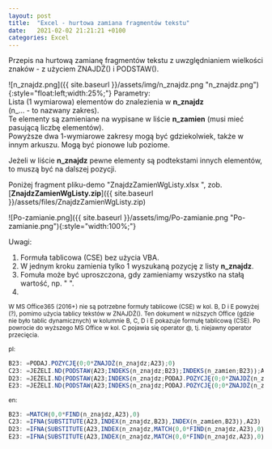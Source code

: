 ```yaml
---
layout: post
title:  "Excel - hurtowa zamiana fragmentów tekstu"
date:   2021-02-02 21:21:21 +0100
categories: Excel
---
```


Przepis na hurtową zamianę fragmentów tekstu z uwzględnianiem wielkości znaków - z użyciem ZNAJDŹ() i PODSTAW(). 


![n_znajdz.png]({{ site.baseurl }}/assets/img/n_znajdz.png "n_znajdz.png"){:style="float:left;width:25%;"}
Parametry:  
Lista (1 wymiarowa) elementów do znalezienia w **n_znajdz**  
(n_... - to nazwany zakres).  
Te elementy są zamieniane na wypisane w liście **n_zamien** (musi mieć pasującą liczbę elementów).  
Powyższe dwa 1-wymiarowe zakresy mogą być gdziekolwiek, także w  innym arkuszu. Mogą być pionowe lub poziome.  
 
Jeżeli w liście **n_znajdz** pewne elementy są podtekstami innych elementów, to muszą być na dalszej pozycji. 

Poniżej fragment pliku-demo "ZnajdzZamienWgListy.xlsx ", zob. [**ZnajdzZamienWgListy.zip**]({{ site.baseurl }}/assets/files/ZnajdzZamienWgListy.zip) 

![Po-zamianie.png]({{ site.baseurl }}/assets/img/Po-zamianie.png "Po-zamianie.png"){:style="width:100%;"}


 
Uwagi: 
1. Formuła tablicowa (CSE) bez użycia VBA. 
2. W jednym kroku zamienia tylko 1 wyszukaną pozycję z listy **n_znajdz**. 
3. Fomuła może być uproszczona, gdy zamieniamy wszystko na stałą wartość, np. " ". 
4. <small>
W MS Office365 (2016+) nie są potrzebne formuły tablicowe (CSE) w kol. B, D i E powyżej (?), pomimo użycia tablicy tekstów w ZNAJDŹ(). 
Ten dokument w niższych Office (gdzie nie było tablic dynamicznych) w kolumnie B, C, D i E pokazuje formułę tablicową (CSE). 
Po powrocie do wyższego MS Office w kol. C pojawia się operator @, tj. niejawny operator przecięcia.</small>

<small>pl:</small>
```` js
B23: =PODAJ.POZYCJĘ(0;0*ZNAJDŹ(n_znajdz;A23);0)
C23: =JEŻELI.ND(PODSTAW(A23;INDEKS(n_znajdz;B23);INDEKS(n_zamien;B23));A23)
D23: =JEŻELI.ND(PODSTAW(A23;INDEKS(n_znajdz;PODAJ.POZYCJĘ(0;0*ZNAJDŹ(n_znajdz;A23);0));INDEKS(n_zamien;PODAJ.POZYCJĘ(0;0*ZNAJDŹ(n_znajdz;A23);0)));A23)
E23: =JEŻELI.ND(PODSTAW(A23;INDEKS(n_znajdz;PODAJ.POZYCJĘ(0;0*ZNAJDŹ(n_znajdz;A23);0));"_x_");A23)
````

<small>en:</small>
```` js
B23: =MATCH(0,0*FIND(n_znajdz,A23),0)
C23: =IFNA(SUBSTITUTE(A23,INDEX(n_znajdz,B23),INDEX(n_zamien,B23)),A23)
D23: =IFNA(SUBSTITUTE(A23,INDEX(n_znajdz,MATCH(0,0*FIND(n_znajdz,A23),0)),INDEX(n_zamien,MATCH(0,0*FIND(n_znajdz,A23),0))),A23)
E23: =IFNA(SUBSTITUTE(A23,INDEX(n_znajdz,MATCH(0,0*FIND(n_znajdz,A23),0)),"_x_"),A23)
````

<style> pre code {font-size: smaller;} </style>

